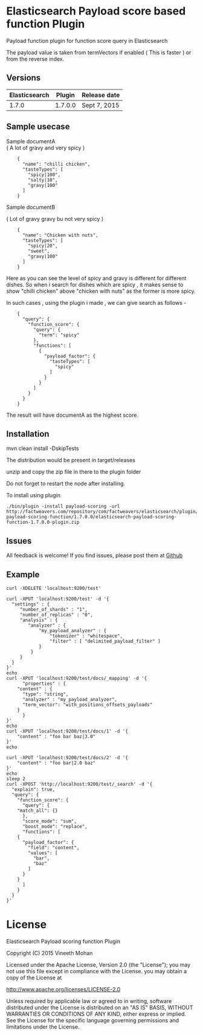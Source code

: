 # Elasticsearch Payload score based function Plugin

Payload function plugin for function score query in Elasticsearch

The payload value is taken from termVectors if enabled ( This is faster ) or from the reverse index.

## Versions


| Elasticsearch  | Plugin         | Release date |
| -------------- | -------------- | ------------ |
| 1.7.0          | 1.7.0.0        | Sept 7, 2015 |


## Sample usecase

Sample documentA <br/>
  ( A lot of gravy and very spicy )

		{
		  "name": "chilli chicken",
		  "tasteTypes": [
		    "spicy|100",
		    "salty|10",
		    "gravy|100"
		  ]
		}

Sample documentB <br/>

 ( Lot of gravy gravy bu not very spicy )

		{
		  "name": "Chicken with nuts",
		  "tasteTypes": [
		    "spicy|20",
		    "sweet",
		    "gravy|100"
		  ]
		}


Here as you can see the level of spicy and gravy is different for different dishes.
So when i search for dishes which are spicy , it makes sense to show "chilli chicken" above "chicken with nuts" as the former is more spicy.

In such cases , using the plugin i made , we can give search as follows -

		{
		  "query": {
		    "function_score": {
		      "query": {
		        "term": "spicy"
		      },
		      "functions": [
		        {
		          "payload_factor": {
		            "tasteTypes": [
		              "spicy"
		            ]
		          }
		        }
		      ]
		    }
		  }
		}

The result will have documentA as the highest score.

## Installation

mvn clean install -DskipTests

The distribution would be present in target/releases

unzip and copy the zip file in there to the plugin folder

Do not forget to restart the node after installing.

To install using plugin

	./bin/plugin -install payload-scoring -url  http://factweavers.com/repository/com/factweavers/elasticsearch/plugin/elasticsearch-payload-scoring-function/1.7.0.0/elasticsearch-payload-scoring-function-1.7.0.0-plugin.zip



## Issues

All feedback is welcome! If you find issues, please post them at [Github](https://github.com/Vineeth-Mohan/elasticsearch-payload-scoring-function/issues)


## Example

	curl -XDELETE 'localhost:9200/test'

	curl -XPUT 'localhost:9200/test' -d '{
	  "settings" : {
	     "number_of_shards" : "1",
	     "number_of_replicas" : "0",
	     "analysis" : {
		    "analyzer" : {
		        "my_payload_analyzer" : {
		            "tokenizer" : "whitespace",
		            "filter" : [ "delimited_payload_filter" ]
		        }
		     }
	     }
	  }
	}'
	echo
	curl -XPUT 'localhost:9200/test/docs/_mapping' -d '{
	      "properties" : {
		"content" : {
		  "type": "string",
		  "analyzer" : "my_payload_analyzer",
		  "term_vector": "with_positions_offsets_payloads"
		}
	      }
	}'
	echo
	curl -XPUT 'localhost:9200/test/docs/1' -d '{
	    "content" : "foo bar baz|3.0"
	}'
	echo

	curl -XPUT 'localhost:9200/test/docs/2' -d '{
	    "content" : "foo bar|2.0 baz"
	}'
	echo
	sleep 2
	curl -XPOST 'http://localhost:9200/test/_search' -d '{
	  "explain": true,
	  "query": {
	    "function_score": {
	      "query": {
		"match_all": {}
	      },
	      "score_mode": "sum",
	      "boost_mode": "replace",
	      "functions": [
		{
		  "payload_factor": {
		    "field": "content",
		    "values": [
		      "bar",
		      "baz"
		    ]
		  }
		}
	      ]
	    }
	  }
	}'



# License

Elasticsearch Payload scoring function Plugin

Copyright (C) 2015 Vineeth Mohan

Licensed under the Apache License, Version 2.0 (the "License");
you may not use this file except in compliance with the License.
you may obtain a copy of the License at

http://www.apache.org/licenses/LICENSE-2.0

Unless required by applicable law or agreed to in writing, software
distributed under the License is distributed on an "AS IS" BASIS,
WITHOUT WARRANTIES OR CONDITIONS OF ANY KIND, either express or implied.
See the License for the specific language governing permissions and
limitations under the License.
